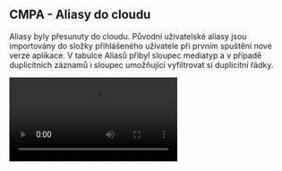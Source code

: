 ﻿---
categories: [fenix]
layout: fenix
---
## CMPA - Aliasy do cloudu
Aliasy byly přesunuty do cloudu. Původní uživatelské aliasy jsou importovány do složky přihlášeného uživatele při prvním spuštění nové verze aplikace. 
V tabulce Aliasů přibyl sloupec mediatyp a v případě duplicitních záznamů i sloupec umožňující vyfiltrovat si duplicitní řádky. 


<video src="{{site.url}}/data/aliasydocloudu.mp4" type="video/mp4" controls>aliasy v cloudu</video>







